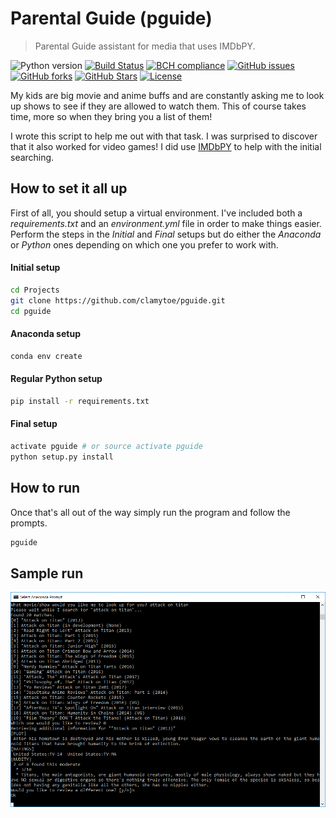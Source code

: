 # Parental Guide (pguide)
> Parental Guide assistant for media that uses IMDbPY.

![Python version][python-version]
[![Build Status][travis-image]][travis-url]
[![BCH compliance][bch-image]][bch-url]
[![GitHub issues][issues-image]][issues-url]
[![GitHub forks][fork-image]][fork-url]
[![GitHub Stars][stars-image]][stars-url]
[![License][license-image]][license-url]

My kids are big movie and anime buffs and are constantly asking me to look up shows to see if they are allowed to watch them. This of course takes time, more so when they bring you a list of them!

I wrote this script to help me out with that task. I was surprised to discover that it also worked for video games! I did use [IMDbPY](https://github.com/alberanid/imdbpy) to help with the initial searching.

## How to set it all up
First of all, you should setup a virtual environment. I've included both a *requirements.txt* and an *environment.yml* file in order to make things easier. Perform the steps in the *Initial* and *Final* setups but do either the *Anaconda* or *Python* ones depending on which one you prefer to work with.

#### Initial setup
```bash
cd Projects
git clone https://github.com/clamytoe/pguide.git
cd pguide
```

#### Anaconda setup
```bash
conda env create
```

#### Regular Python setup
```bash
pip install -r requirements.txt
```

#### Final setup
```bash
activate pguide # or source activate pguide
python setup.py install
```

## How to run
Once that's all out of the way simply run the program and follow the prompts.

```bash
pguide
```

## Sample run
![sample run](attack_on_titan.png)

[python-version]:https://img.shields.io/badge/python-3.6.3-brightgreen.svg
[travis-image]:https://travis-ci.org/clamytoe/pguide.svg?branch=master
[travis-url]:https://travis-ci.org/clamytoe/pguide
[bch-image]:https://bettercodehub.com/edge/badge/clamytoe/pguide?branch=master
[bch-url]:https://bettercodehub.com/
[issues-image]:https://img.shields.io/github/issues/clamytoe/pguide.svg
[issues-url]:https://github.com/clamytoe/pguide/issues
[fork-image]:https://img.shields.io/github/forks/clamytoe/pguide.svg
[fork-url]:https://github.com/clamytoe/pguide/network
[stars-image]:https://img.shields.io/github/stars/clamytoe/pguide.svg
[stars-url]:https://github.com/clamytoe/pguide/stargazers
[license-image]:https://img.shields.io/github/license/clamytoe/pguide.svg
[license-url]:https://github.com/clamytoe/pguide/blob/master/LICENSE
